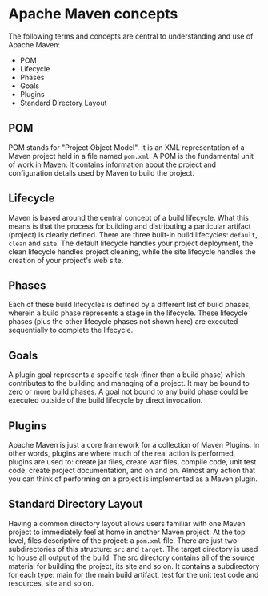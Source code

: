 # Apache Maven concepts

The following terms and concepts are central to understanding and use of Apache Maven:

* POM
* Lifecycle
* Phases
* Goals
* Plugins
* Standard Directory Layout

## POM

POM stands for "Project Object Model". It is an XML representation of a Maven project held in a file named `pom.xml`. A POM is the fundamental unit of work in Maven. It contains information about the project and configuration details used by Maven to build the project. 

## Lifecycle

Maven is based around the central concept of a build lifecycle. What this means is that the process for building and distributing a particular artifact (project) is clearly defined. There are three built-in build lifecycles: `default`, `clean` and `site`. The default lifecycle handles your project deployment, the clean lifecycle handles project cleaning, while the site lifecycle handles the creation of your project's web site.

## Phases

Each of these build lifecycles is defined by a different list of build phases, wherein a build phase represents a stage in the lifecycle. These lifecycle phases (plus the other lifecycle phases not shown here) are executed sequentially to complete the lifecycle.

## Goals

A plugin goal represents a specific task (finer than a build phase) which contributes to the building and managing of a project. It may be bound to zero or more build phases. A goal not bound to any build phase could be executed outside of the build lifecycle by direct invocation.

## Plugins

Apache Maven is just a core framework for a collection of Maven Plugins. In other words, plugins are where much of the real action is performed, plugins are used to: create jar files, create war files, compile code, unit test code, create project documentation, and on and on. Almost any action that you can think of performing on a project is implemented as a Maven plugin.

## Standard Directory Layout

Having a common directory layout allows users familiar with one Maven project to immediately feel at home in another Maven project. At the top level, files descriptive of the project: a `pom.xml` file. There are just two subdirectories of this structure: `src` and `target`. The target directory is used to house all output of the build. The src directory contains all of the source material for building the project, its site and so on. It contains a subdirectory for each type: main for the main build artifact, test for the unit test code and resources, site and so on.
